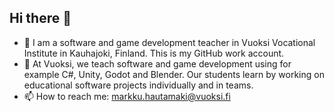 ## Hi there 👋
- 🔭 I am a software and game development teacher in Vuoksi Vocational Institute in Kauhajoki, Finland. This is my GitHub work account.
- 🌱 At Vuoksi, we teach software and game development using for example C#, Unity, Godot and Blender. Our students learn by working on educational software projects individually and in teams. 
- 📫 How to reach me: markku.hautamaki@vuoksi.fi
<!--
**markkuVuoksi/markkuVuoksi** is a ✨ _special_ ✨ repository because its `README.md` (this file) appears on your GitHub profile.

Here are some ideas to get you started:

- 🔭 I’m currently working on ...
- 🌱 I’m currently learning ...
- 👯 I’m looking to collaborate on ...
- 🤔 I’m looking for help with ...
- 💬 Ask me about ...
- 📫 How to reach me: ...
- 😄 Pronouns: ...
- ⚡ Fun fact: ...
-->
